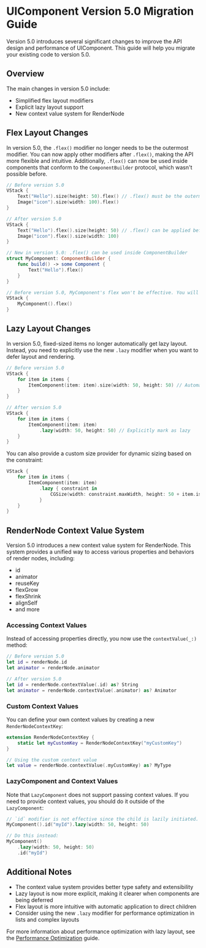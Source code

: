 # UIComponent Version 5.0 Migration Guide

Version 5.0 introduces several significant changes to improve the API design and performance of UIComponent. This guide will help you migrate your existing code to version 5.0.

## Overview

The main changes in version 5.0 include:
- Simplified flex layout modifiers
- Explicit lazy layout support
- New context value system for RenderNode

## Flex Layout Changes

In version 5.0, the `.flex()` modifier no longer needs to be the outermost modifier. You can now apply other modifiers after `.flex()`, making the API more flexible and intuitive. Additionally, `.flex()` can now be used inside components that conform to the `ComponentBuilder` protocol, which wasn't possible before.

```swift
// Before version 5.0
VStack {
    Text("Hello").size(height: 50).flex() // .flex() must be the outermost modifier
    Image("icon").size(width: 100).flex()
}

// After version 5.0
VStack {
    Text("Hello").flex().size(height: 50) // .flex() can be applied before other modifiers
    Image("icon").flex().size(width: 100)
}

// New in version 5.0: .flex() can be used inside ComponentBuilder
struct MyComponent: ComponentBuilder {
    func build() -> some Component {
        Text("Hello").flex()
    }
}

// Before version 5.0, MyComponent's flex won't be effective. You will have to apply the flex outside
VStack {
    MyComponent().flex()
}
```

## Lazy Layout Changes

In version 5.0, fixed-sized items no longer automatically get lazy layout. Instead, you need to explicitly use the new `.lazy` modifier when you want to defer layout and rendering.

```swift
// Before version 5.0
VStack {
    for item in items {
        ItemComponent(item: item).size(width: 50, height: 50) // Automatically lazy
    }
}

// After version 5.0
VStack {
    for item in items {
        ItemComponent(item: item)
            .lazy(width: 50, height: 50) // Explicitly mark as lazy
    }
}
```

You can also provide a custom size provider for dynamic sizing based on the constraint:

```swift
VStack {
    for item in items {
        ItemComponent(item: item)
            .lazy { constraint in
                CGSize(width: constraint.maxWidth, height: 50 + item.isTall ? 50 : 0)
            }
    }
}
```

## RenderNode Context Value System

Version 5.0 introduces a new context value system for RenderNode. This system provides a unified way to access various properties and behaviors of render nodes, including:
- id
- animator
- reuseKey
- flexGrow
- flexShrink
- alignSelf
- and more

### Accessing Context Values

Instead of accessing properties directly, you now use the `contextValue(_:)` method:

```swift
// Before version 5.0
let id = renderNode.id
let animator = renderNode.animator

// After version 5.0
let id = renderNode.contextValue(.id) as? String
let animator = renderNode.contextValue(.animator) as? Animator
```

### Custom Context Values

You can define your own context values by creating a new `RenderNodeContextKey`:

```swift
extension RenderNodeContextKey {
    static let myCustomKey = RenderNodeContextKey("myCustomKey")
}

// Using the custom context value
let value = renderNode.contextValue(.myCustomKey) as? MyType
```

### LazyComponent and Context Values

Note that `LazyComponent` does not support passing context values. If you need to provide context values, you should do it outside of the `LazyComponent`:

```swift
// `id` modifier is not effective since the child is lazily initiated.
MyComponent().id("myId").lazy(width: 50, height: 50)

// Do this instead:
MyComponent()
    .lazy(width: 50, height: 50)
    .id("myId")
```

## Additional Notes

- The context value system provides better type safety and extensibility
- Lazy layout is now more explicit, making it clearer when components are being deferred
- Flex layout is more intuitive with automatic application to direct children
- Consider using the new `.lazy` modifier for performance optimization in lists and complex layouts

For more information about performance optimization with lazy layout, see the [Performance Optimization](PerformanceOptimization.md) guide.
